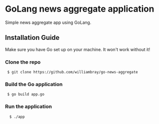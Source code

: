 # GoLang news aggregate application

Simple news aggregate app using GoLang.

## Installation Guide
Make sure you have Go set up on your machine. It won't work without it!

### Clone the repo
```
 $ git clone https://github.com/williambray/go-news-aggregate
```

### Build the Go application
```
 $ go build app.go
```

### Run the application
```
  $ ./app
```
